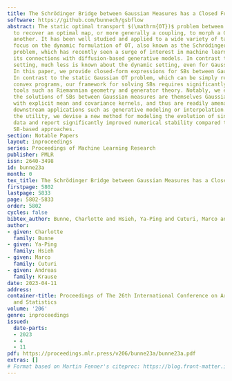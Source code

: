 ```yaml
---
title: The Schrödinger Bridge between Gaussian Measures has a Closed Form
software: https://github.com/bunnech/gsbflow
abstract: The static optimal transport $(\mathrm{OT})$ problem between Gaussians seeks
  to recover an optimal map, or more generally a coupling, to morph a Gaussian into
  another. It has been well studied and applied to a wide variety of tasks. Here we
  focus on the dynamic formulation of OT, also known as the Schrödinger bridge (SB)
  problem, which has recently seen a surge of interest in machine learning due to
  its connections with diffusion-based generative models. In contrast to the static
  setting, much less is known about the dynamic setting, even for Gaussian distributions.
  In this paper, we provide closed-form expressions for SBs between Gaussian measures.
  In contrast to the static Gaussian OT problem, which can be simply reduced to studying
  convex programs, our framework for solving SBs requires significantly more involved
  tools such as Riemannian geometry and generator theory. Notably, we establish that
  the solutions of SBs between Gaussian measures are themselves Gaussian processes
  with explicit mean and covariance kernels, and thus are readily amenable for many
  downstream applications such as generative modeling or interpolation. To demonstrate
  the utility, we devise a new method for modeling the evolution of single-cell genomics
  data and report significantly improved numerical stability compared to existing
  SB-based approaches.
section: Notable Papers
layout: inproceedings
series: Proceedings of Machine Learning Research
publisher: PMLR
issn: 2640-3498
id: bunne23a
month: 0
tex_title: The Schrödinger Bridge between Gaussian Measures has a Closed Form
firstpage: 5802
lastpage: 5833
page: 5802-5833
order: 5802
cycles: false
bibtex_author: Bunne, Charlotte and Hsieh, Ya-Ping and Cuturi, Marco and Krause, Andreas
author:
- given: Charlotte
  family: Bunne
- given: Ya-Ping
  family: Hsieh
- given: Marco
  family: Cuturi
- given: Andreas
  family: Krause
date: 2023-04-11
address:
container-title: Proceedings of The 26th International Conference on Artificial Intelligence
  and Statistics
volume: '206'
genre: inproceedings
issued:
  date-parts:
  - 2023
  - 4
  - 11
pdf: https://proceedings.mlr.press/v206/bunne23a/bunne23a.pdf
extras: []
# Format based on Martin Fenner's citeproc: https://blog.front-matter.io/posts/citeproc-yaml-for-bibliographies/
---
```

